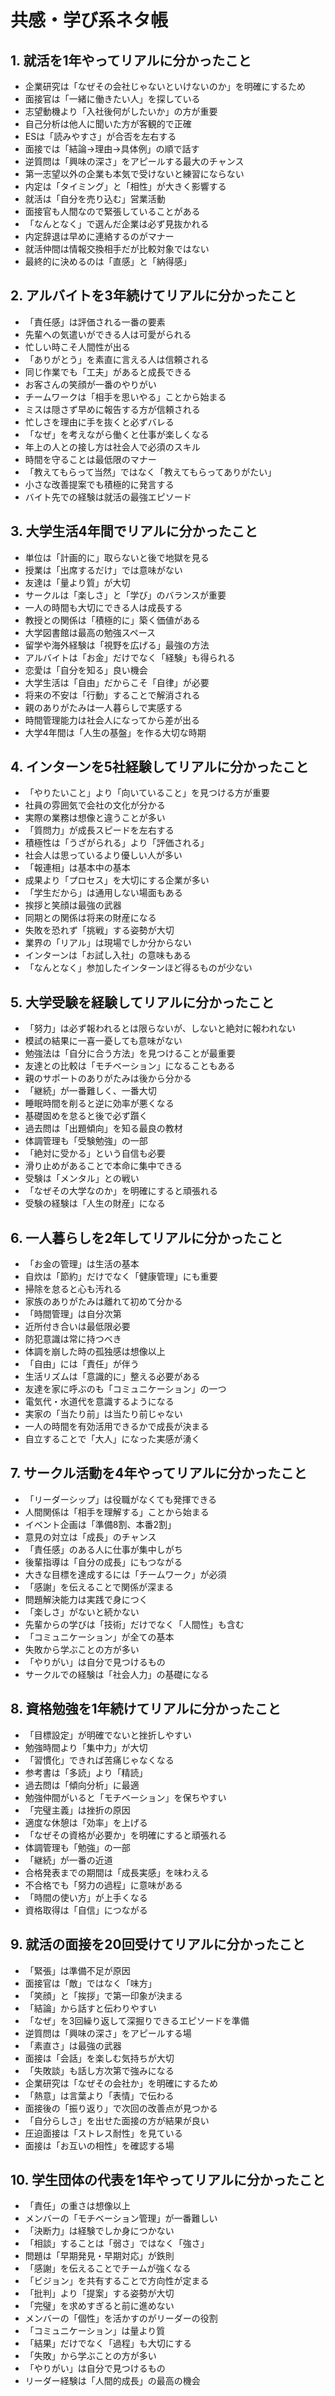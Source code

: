 # 共感・学び系ネタ帳

## 1. 就活を1年やってリアルに分かったこと
- 企業研究は「なぜその会社じゃないといけないのか」を明確にするため
- 面接官は「一緒に働きたい人」を探している
- 志望動機より「入社後何がしたいか」の方が重要
- 自己分析は他人に聞いた方が客観的で正確
- ESは「読みやすさ」が合否を左右する
- 面接では「結論→理由→具体例」の順で話す
- 逆質問は「興味の深さ」をアピールする最大のチャンス
- 第一志望以外の企業も本気で受けないと練習にならない
- 内定は「タイミング」と「相性」が大きく影響する
- 就活は「自分を売り込む」営業活動
- 面接官も人間なので緊張していることがある
- 「なんとなく」で選んだ企業は必ず見抜かれる
- 内定辞退は早めに連絡するのがマナー
- 就活仲間は情報交換相手だが比較対象ではない
- 最終的に決めるのは「直感」と「納得感」

## 2. アルバイトを3年続けてリアルに分かったこと
- 「責任感」は評価される一番の要素
- 先輩への気遣いができる人は可愛がられる
- 忙しい時こそ人間性が出る
- 「ありがとう」を素直に言える人は信頼される
- 同じ作業でも「工夫」があると成長できる
- お客さんの笑顔が一番のやりがい
- チームワークは「相手を思いやる」ことから始まる
- ミスは隠さず早めに報告する方が信頼される
- 忙しさを理由に手を抜くと必ずバレる
- 「なぜ」を考えながら働くと仕事が楽しくなる
- 年上の人との接し方は社会人で必須のスキル
- 時間を守ることは最低限のマナー
- 「教えてもらって当然」ではなく「教えてもらってありがたい」
- 小さな改善提案でも積極的に発言する
- バイト先での経験は就活の最強エピソード

## 3. 大学生活4年間でリアルに分かったこと
- 単位は「計画的に」取らないと後で地獄を見る
- 授業は「出席するだけ」では意味がない
- 友達は「量より質」が大切
- サークルは「楽しさ」と「学び」のバランスが重要
- 一人の時間も大切にできる人は成長する
- 教授との関係は「積極的に」築く価値がある
- 大学図書館は最高の勉強スペース
- 留学や海外経験は「視野を広げる」最強の方法
- アルバイトは「お金」だけでなく「経験」も得られる
- 恋愛は「自分を知る」良い機会
- 大学生活は「自由」だからこそ「自律」が必要
- 将来の不安は「行動」することで解消される
- 親のありがたみは一人暮らしで実感する
- 時間管理能力は社会人になってから差が出る
- 大学4年間は「人生の基盤」を作る大切な時期

## 4. インターンを5社経験してリアルに分かったこと
- 「やりたいこと」より「向いていること」を見つける方が重要
- 社員の雰囲気で会社の文化が分かる
- 実際の業務は想像と違うことが多い
- 「質問力」が成長スピードを左右する
- 積極性は「うざがられる」より「評価される」
- 社会人は思っているより優しい人が多い
- 「報連相」は基本中の基本
- 成果より「プロセス」を大切にする企業が多い
- 「学生だから」は通用しない場面もある
- 挨拶と笑顔は最強の武器
- 同期との関係は将来の財産になる
- 失敗を恐れず「挑戦」する姿勢が大切
- 業界の「リアル」は現場でしか分からない
- インターンは「お試し入社」の意味もある
- 「なんとなく」参加したインターンほど得るものが少ない

## 5. 大学受験を経験してリアルに分かったこと
- 「努力」は必ず報われるとは限らないが、しないと絶対に報われない
- 模試の結果に一喜一憂しても意味がない
- 勉強法は「自分に合う方法」を見つけることが最重要
- 友達との比較は「モチベーション」になることもある
- 親のサポートのありがたみは後から分かる
- 「継続」が一番難しく、一番大切
- 睡眠時間を削ると逆に効率が悪くなる
- 基礎固めを怠ると後で必ず躓く
- 過去問は「出題傾向」を知る最良の教材
- 体調管理も「受験勉強」の一部
- 「絶対に受かる」という自信も必要
- 滑り止めがあることで本命に集中できる
- 受験は「メンタル」との戦い
- 「なぜその大学なのか」を明確にすると頑張れる
- 受験の経験は「人生の財産」になる

## 6. 一人暮らしを2年してリアルに分かったこと
- 「お金の管理」は生活の基本
- 自炊は「節約」だけでなく「健康管理」にも重要
- 掃除を怠ると心も汚れる
- 家族のありがたみは離れて初めて分かる
- 「時間管理」は自分次第
- 近所付き合いは最低限必要
- 防犯意識は常に持つべき
- 体調を崩した時の孤独感は想像以上
- 「自由」には「責任」が伴う
- 生活リズムは「意識的に」整える必要がある
- 友達を家に呼ぶのも「コミュニケーション」の一つ
- 電気代・水道代を意識するようになる
- 実家の「当たり前」は当たり前じゃない
- 一人の時間を有効活用できるかで成長が決まる
- 自立することで「大人」になった実感が湧く

## 7. サークル活動を4年やってリアルに分かったこと
- 「リーダーシップ」は役職がなくても発揮できる
- 人間関係は「相手を理解する」ことから始まる
- イベント企画は「準備8割、本番2割」
- 意見の対立は「成長」のチャンス
- 「責任感」のある人に仕事が集中しがち
- 後輩指導は「自分の成長」にもつながる
- 大きな目標を達成するには「チームワーク」が必須
- 「感謝」を伝えることで関係が深まる
- 問題解決能力は実践で身につく
- 「楽しさ」がないと続かない
- 先輩からの学びは「技術」だけでなく「人間性」も含む
- 「コミュニケーション」が全ての基本
- 失敗から学ぶことの方が多い
- 「やりがい」は自分で見つけるもの
- サークルでの経験は「社会人力」の基礎になる

## 8. 資格勉強を1年続けてリアルに分かったこと
- 「目標設定」が明確でないと挫折しやすい
- 勉強時間より「集中力」が大切
- 「習慣化」できれば苦痛じゃなくなる
- 参考書は「多読」より「精読」
- 過去問は「傾向分析」に最適
- 勉強仲間がいると「モチベーション」を保ちやすい
- 「完璧主義」は挫折の原因
- 適度な休憩は「効率」を上げる
- 「なぜその資格が必要か」を明確にすると頑張れる
- 体調管理も「勉強」の一部
- 「継続」が一番の近道
- 合格発表までの期間は「成長実感」を味わえる
- 不合格でも「努力の過程」に意味がある
- 「時間の使い方」が上手くなる
- 資格取得は「自信」につながる

## 9. 就活の面接を20回受けてリアルに分かったこと
- 「緊張」は準備不足が原因
- 面接官は「敵」ではなく「味方」
- 「笑顔」と「挨拶」で第一印象が決まる
- 「結論」から話すと伝わりやすい
- 「なぜ」を3回繰り返して深掘りできるエピソードを準備
- 逆質問は「興味の深さ」をアピールする場
- 「素直さ」は最強の武器
- 面接は「会話」を楽しむ気持ちが大切
- 「失敗談」も話し方次第で強みになる
- 企業研究は「なぜその会社か」を明確にするため
- 「熱意」は言葉より「表情」で伝わる
- 面接後の「振り返り」で次回の改善点が見つかる
- 「自分らしさ」を出せた面接の方が結果が良い
- 圧迫面接は「ストレス耐性」を見ている
- 面接は「お互いの相性」を確認する場

## 10. 学生団体の代表を1年やってリアルに分かったこと
- 「責任」の重さは想像以上
- メンバーの「モチベーション管理」が一番難しい
- 「決断力」は経験でしか身につかない
- 「相談」することは「弱さ」ではなく「強さ」
- 問題は「早期発見・早期対応」が鉄則
- 「感謝」を伝えることでチームが強くなる
- 「ビジョン」を共有することで方向性が定まる
- 「批判」より「提案」する姿勢が大切
- 「完璧」を求めすぎると前に進めない
- メンバーの「個性」を活かすのがリーダーの役割
- 「コミュニケーション」は量より質
- 「結果」だけでなく「過程」も大切にする
- 「失敗」から学ぶことの方が多い
- 「やりがい」は自分で見つけるもの
- リーダー経験は「人間的成長」の最高の機会